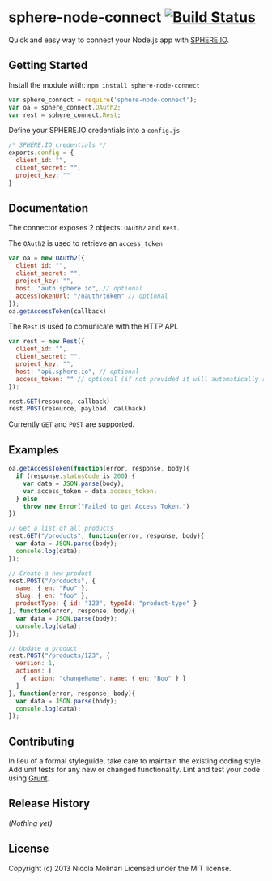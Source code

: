 # sphere-node-connect [![Build Status](https://secure.travis-ci.org/emmenko/sphere-node-connect.png?branch=master)](http://travis-ci.org/emmenko/sphere-node-connect)

Quick and easy way to connect your Node.js app with [SPHERE.IO](http://sphere.io).

## Getting Started
Install the module with: `npm install sphere-node-connect`

```javascript
var sphere_connect = require('sphere-node-connect');
var oa = sphere_connect.OAuth2;
var rest = sphere_connect.Rest;
```

Define your SPHERE.IO credentials into a `config.js`

```javascript
/* SPHERE.IO credentials */
exports.config = {
  client_id: "",
  client_secret: "",
  project_key: ""
}
```

## Documentation
The connector exposes 2 objects: `OAuth2` and `Rest`.

The `OAuth2` is used to retrieve an `access_token`

```javascript
var oa = new OAuth2({
  client_id: "",
  client_secret: "",
  project_key: "",
  host: "auth.sphere.io", // optional
  accessTokenUrl: "/oauth/token" // optional
});
oa.getAccessToken(callback)
```

The `Rest` is used to comunicate with the HTTP API.

```javascript
var rest = new Rest({
  client_id: "",
  client_secret: "",
  project_key: "",
  host: "api.sphere.io", // optional
  access_token: "" // optional (if not provided it will automatically retrieve an access_token)
});

rest.GET(resource, callback)
rest.POST(resource, payload, callback)
```

Currently `GET` and `POST` are supported.


## Examples
```javascript
oa.getAccessToken(function(error, response, body){
  if (response.statusCode is 200) {
    var data = JSON.parse(body);
    var access_token = data.access_token;
  } else
    throw new Error("Failed to get Access Token.")
})
```

```javascript
// Get a list of all products
rest.GET("/products", function(error, response, body){
  var data = JSON.parse(body);
  console.log(data);
});

// Create a new product
rest.POST("/products", {
  name: { en: "Foo" },
  slug: { en: "foo" },
  productType: { id: "123", typeId: "product-type" }
}, function(error, response, body){
  var data = JSON.parse(body);
  console.log(data);
});

// Update a product
rest.POST("/products/123", {
  version: 1,
  actions: [
    { action: "changeName", name: { en: "Boo" } }
  ]
}, function(error, response, body){
  var data = JSON.parse(body);
  console.log(data);
});
```

## Contributing
In lieu of a formal styleguide, take care to maintain the existing coding style. Add unit tests for any new or changed functionality. Lint and test your code using [Grunt](http://gruntjs.com/).

## Release History
_(Nothing yet)_

## License
Copyright (c) 2013 Nicola Molinari
Licensed under the MIT license.
